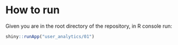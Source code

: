 # How to run

Given you are in the root directory of the repository, in R console run:

```r
shiny::runApp("user_analytics/01")
```
